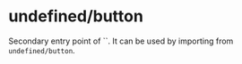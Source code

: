 # undefined/button

Secondary entry point of ``. It can be used by importing from `undefined/button`.

